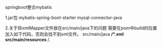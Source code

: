 springboot整合mybatis

1.jar包
mybatis-spring-boot-starter
mysql-connector-java

2.关于将xmlMapper文件放在src/main/java下的问题
需要在pom中build的位置加入如下代码，否则会找不到xml文件。
<resources>
    <!-- 把xml文件加入到包中 -->
    <resource>
        <directory>src/main/java</directory>
        <includes>
            <include>**/*.xml</include>
        </includes>
    </resource>
    <!-- 把resource下的所有文件加入到包中 -->
    <resource>
        <directory>src/main/resources</directory>
        <includes>
            <include>**/*.*</include>
        </includes>
    </resource>
</resources>